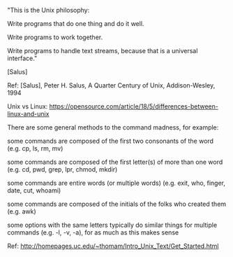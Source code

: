 "This is the Unix philosophy:

Write programs that do one thing and do it well.

Write programs to work together. 

Write programs to handle text streams, because that is a universal interface." 

[Salus]

Ref: [Salus], Peter H. Salus, A Quarter Century of Unix, Addison-Wesley, 1994


Unix vs Linux:
https://opensource.com/article/18/5/differences-between-linux-and-unix

There are some general methods to the command madness, for example:

some commands are composed of the first two consonants of the word (e.g. cp, ls, rm, mv)

some commands are composed of the first letter(s) of more than one word (e.g. cd, pwd, grep, lpr, chmod, mkdir)

some commands are entire words (or multiple words) (e.g. exit, who, finger, date, cut, whoami)

some commands are composed of the initials of the folks who created them (e.g. awk)

some options with the same letters typically do similar things for multiple commands (e.g. -l, -v, -a), for as much as this makes sense

Ref: http://homepages.uc.edu/~thomam/Intro_Unix_Text/Get_Started.html








